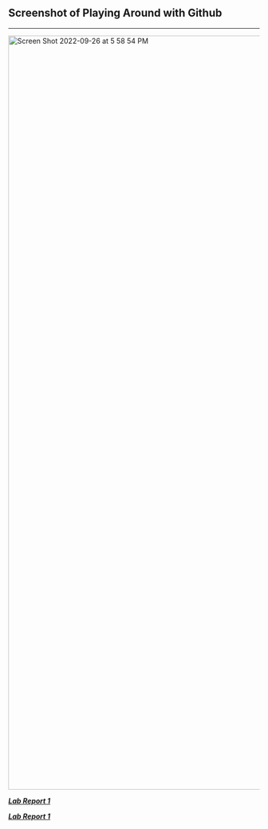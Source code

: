 ## Screenshot of Playing Around with Github 
---
<img width="1512" alt="Screen Shot 2022-09-26 at 5 58 54 PM" src="https://user-images.githubusercontent.com/114449002/192407132-60bfe70d-6fb4-4b56-b105-3935d10fcf0d.png">

***[Lab Report 1](lab-report-1-week-0.html)***

***[Lab Report 1](https://<bec002>.github.io/<your-lab-reports-repo>/lab-report-1-week-0.html)***
